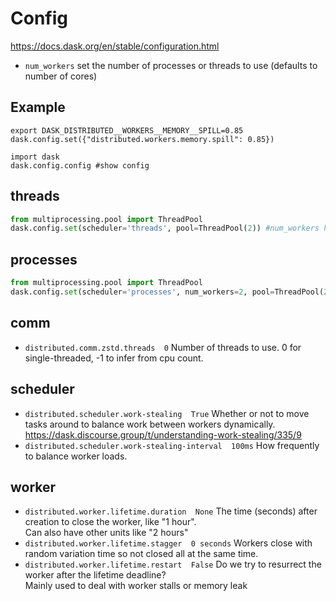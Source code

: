 # Config

https://docs.dask.org/en/stable/configuration.html

- `num_workers` set the number of processes or threads to use (defaults to number of cores)

## Example
```
export DASK_DISTRIBUTED__WORKERS__MEMORY__SPILL=0.85
dask.config.set({"distributed.workers.memory.spill": 0.85})

import dask
dask.config.config #show config
```

## threads
```py
from multiprocessing.pool import ThreadPool
dask.config.set(scheduler='threads', pool=ThreadPool(2)) #num_workers has no effect
```

## processes
```py
from multiprocessing.pool import ThreadPool
dask.config.set(scheduler='processes', num_workers=2, pool=ThreadPool(2)) #two workers, 2 threads per worker
```

## comm
- `distributed.comm.zstd.threads  0`
  Number of threads to use. 0 for single-threaded, -1 to infer from cpu count.

## scheduler
- `distributed.scheduler.work-stealing  True`
  Whether or not to move tasks around to balance work between workers dynamically.\
  https://dask.discourse.group/t/understanding-work-stealing/335/9
- `distributed.scheduler.work-stealing-interval  100ms`
  How frequently to balance worker loads.

## worker
- `distributed.worker.lifetime.duration  None`
  The time (seconds) after creation to close the worker, like "1 hour".\
  Can also have other units like "2 hours"
- `distributed.worker.lifetime.stagger  0 seconds`
   Workers close with random variation time so not closed all at the same time.
- `distributed.worker.lifetime.restart  False`
  Do we try to resurrect the worker after the lifetime deadline?\
  Mainly used to deal with worker stalls or memory leak
